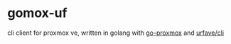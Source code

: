 # gomox-uf
cli client for proxmox ve, written in golang with [go-proxmox](https://github.com/luthermonson/go-proxmox) and [urfave/cli](https://github.com/urfave/cli)

<!--# Usage
This will be an example of how you would start a new project with this skeleton. Example project will be in the repo 
github.com/luthermonson/example in the directory ~/go/example.

```shell
cd ~/go
git clone --depth=1 --branch=master git@github.com:luthermonson/urfave-cli-sekeleton.git example
rm -rf ./example/.git
cd example
git init
go mod init github.com/luthermonson/example
go mod tidy && go mod vendor
sed -i 's/github.com\/luthermonson\/urfave-cli-skeleton/github.com\/luthermonson\/example/' main.go
git add -A
git commit -m "initializing"
git remote add origin git@github.com:luthermonson/example.git
git push -u origin master
```
-->